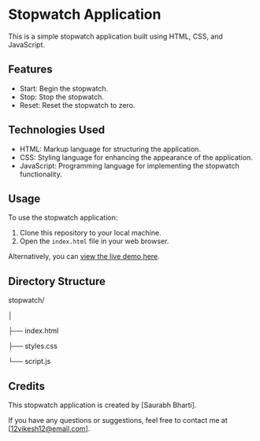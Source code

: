 # Stopwatch Application

This is a simple stopwatch application built using HTML, CSS, and JavaScript.

## Features

- Start: Begin the stopwatch.
- Stop: Stop the stopwatch.
- Reset: Reset the stopwatch to zero.

## Technologies Used

- HTML: Markup language for structuring the application.
- CSS: Styling language for enhancing the appearance of the application.
- JavaScript: Programming language for implementing the stopwatch functionality.

## Usage

To use the stopwatch application:

1. Clone this repository to your local machine.
2. Open the `index.html` file in your web browser.

Alternatively, you can [view the live demo here](https://saurabhbharti2024.github.io/Stopwatch/).

## Directory Structure

stopwatch/

│

├── index.html

├── styles.css

└── script.js

## Credits

This stopwatch application is created by [Saurabh Bharti].

If you have any questions or suggestions, feel free to contact me at [12vikesh12@email.com].
